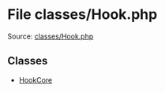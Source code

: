 File classes/Hook.php
=========

Source: [classes/Hook.php](https://github.com/PrestaShop/PrestaShop/blob/1.6.0.3/classes/Hook.php)


Classes
-------

* [HookCore](class.HookCore.md)

